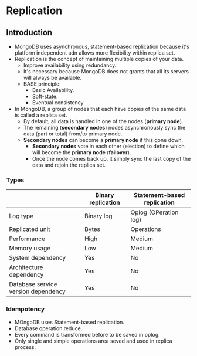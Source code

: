 # Replication

## Introduction

- MongoDB uses asynchronous, statement-based replication because it's platform independent adn allows more flexibility within replica set.
- Replication is the concept of maintaining multiple copies of your data.
  - Improve availability using redundancy.
  - It's necessary because MongoDB does not grants that all its servers will always be available.
  - BASE principle:
    - Basic Availability.
    - Soft-state.
    - Eventual consistency
- In MongoDB, a group of nodes that each have copies of the same data is called a replica set.
  - By default, all data is handled in one of the nodes (**primary node**).
  - The remaining (**secondary nodes**) nodes asynchronously sync the data (part or total) from/to primary node. 
  - **Secondary nodes** can become a **primary node** if this gone down.
    - **Secondary nodes** vote in each other (election) to define which will become the **primary node** (**failover**).
    - Once the node comes back up, it simply sync the last copy of the data and rejoin the replica set.

### Types

|                                     | Binary replication | Statement-based replication |
| ----------------------------------- | ------------------ | --------------------------- |
| Log type                            | Binary log         | Oplog (OPeration log)       |
| Replicated unit                     | Bytes              | Operations                  |
| Performance                         | High               | Medium                      |
| Memory usage                        | Low                | Medium                      |
| System dependency                   | Yes                | No                          |
| Architecture dependency             | Yes                | No                          |
| Database service version dependency | Yes                | No                          |

### Idempotency

- MOngoDB uses Statement-based replication.
- Database operation reduce.
- Every command is transformed before to be saved in oplog.
- Only single and simple operations area seved and used in replica process.
